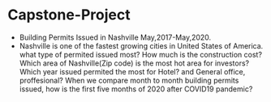 # Capstone-Project
- Building Permits Issued in Nashville May,2017-May,2020.
- Nashville is one of the fastest growing cities in United States of America.
what type of permited issued most?
How much is the construction cost?
Which area of Nashville(Zip code) is the most hot area for investors?
Which year issued permited the most for Hotel? and General office, proffesional?
When we compare month to month building permits issued, how is the first five months of 2020 after COVID19 pandemic?
